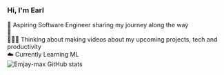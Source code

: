 ### Hi, I'm Earl

🌱 Aspiring Software Engineer sharing my journey along the way<br>
🤖<br>
👨🏾‍🔬 Thinking about making videos about my upcoming projects, tech and productivity<br>
☁️ Currently Learning ML<br>
![Emjay-max GitHub stats](https://github-readme-stats.vercel.app/api?username=Emjay-max&hide=contribs,prs)
